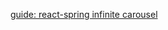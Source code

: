 [guide: react-spring infinite carousel](https://ironeko.com/posts/ininite-carousel-with-react-spring-how-to)
